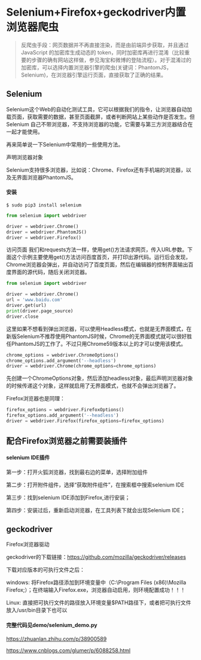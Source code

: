 # Selenium+Firefox+geckodriver内置浏览器爬虫
> 反爬虫手段：网页数据并不再直接渲染，而是由前端异步获取，并且通过 JavaScript 的加密库生成动态的 token，同时加密库再进行混淆（比较重要的步骤的确有网站这样做，参见淘宝和微博的登陆流程）。对于混淆过的加密库，可以选择内置浏览器引擎的爬虫(关键词：PhantomJS，Selenium)，在浏览器引擎运行页面，直接获取了正确的结果。

## Selenium
Selenium这个Web的自动化测试工具，它可以根据我们的指令，让浏览器自动加载页面，获取需要的数据，甚至页面截屏，或者判断网站上某些动作是否发生。但Selenium 自己不带浏览器，不支持浏览器的功能，它需要与第三方浏览器结合在一起才能使用。

再来简单说一下Selenium中常用的一些使用方法。

声明浏览器对象

Selenium支持很多浏览器，比如说：Chrome、Firefox还有手机端的浏览器，以及无界面浏览器PhantomJS。

#### 安装
```shell
$ sudo pip3 install selenium
```

```python
from selenium import webdriver

driver = webdriver.Chrome()
driver = webdriver.PhantomJS()
driver = webdriver.Firefox()
```
访问页面
我们和requests方法一样，使用get()方法请求网页，传入URL参数。下面这个示例主要使用get()方法访问百度首页，并打印出源代码。运行后会发现，Chrome浏览器会弹出，并自动访问了百度页面，然后在编辑器的控制界面输出百度界面的源代码，随后关闭浏览器。
```python
from selenium import webdriver

driver = webdriver.Chrome()
url = 'www.baidu.com'
driver.get(url)
print(driver.page_source)
driver.close
```
这里如果不想看到弹出浏览器，可以使用Headless模式，也就是无界面模式，在新版Selenium不推荐使用PhantomJS时候，Chrome的无界面模式就可以很好胜任PhantomJS的工作了。不过只用Chrome59版本以上的才可以使用该模式。
```python
chrome_options = webdriver.ChromeOptions()
chrome_options.add_argument('--headless')
driver = webdriver.Chrome(chrome_options=chrome_options)
```
先创建一个ChromeOptions对象，然后添加headless对象，最后声明浏览器对象的时候传递这个对象，这样就启用了无界面模式，也就不会弹出浏览器了。

Firefox浏览器也是同理：
```python
firefox_options = webdriver.FirefoxOptions()
firefox_options.add_argument('--headless')
driver = webdriver.Firefox(firefox_options=firefox_options)
```

## 配合Firefox浏览器之前需要装插件
#### selenium IDE插件
第一步：打开火狐浏览器，找到最右边的菜单，选择附加组件

第二步：打开附件组件，选择“获取附件组件”，在搜索框中搜索selenium IDE

第三步：找到selenium IDE添加到Firefox,进行安装；

第四步：安装过后，重新启动浏览器，在工具列表下就会出现Selenium IDE；

## geckodriver
Firefox浏览器驱动

geckodriver的下载链接：https://github.com/mozilla/geckodriver/releases

下载对应版本的可执行文件之后：

windows: 将Firefox路径添加到环境变量中（C:\Program Files (x86)\Mozilla Firefox;）；在终端输入Firefox.exe，浏览器自动启用，则环境配置成功！！！

Linux: 直接把可执行文件的路径放入环境变量$PATH路径下，或者把可执行文件放入/usr/bin目录下也可以

#### 完整代码见demo/selenium_demo.py

https://zhuanlan.zhihu.com/p/38900589

https://www.cnblogs.com/glumer/p/6088258.html
